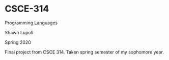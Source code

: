 # CSCE-314
Programming Languages

Shawn Lupoli

Spring 2020

Final project from CSCE 314. Taken spring semester of my sophomore year.
